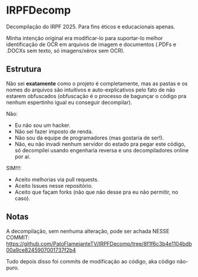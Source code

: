 # IRPFDecomp
Decompilação do IRPF 2025. Para fins éticos e educacionais apenas.

Minha intenção original era modificar-lo para suportar-lo melhor identificação de OCR em arquivos de imagem e documentos (.PDFs e .DOCXs sem texto, só imagens/xérox sem OCR).

## Estrutura
Não sei **exatamente** como o projeto é completamente, mas as pastas e os nomes do arquivos são intuitivos e auto-explicativos pelo fato de não estarem obfuscados (obfuscação é o processo de bagunçar o código pra nenhum espertinho igual eu conseguir decompilar).

Não:
 - Eu não sou um hacker.
 - Não sei fazer imposto de renda.
 - Não sou da equipe de programadores (mas gostaria de ser!).
 - Não, eu não invadi nenhum servidor do estado pra pegar este código, só decompilei usando engenharia reversa e uns decompiladores online por aí.

SIM!!!:
 - Aceito melhorias via pull requests.
 - Aceito Issues nesse repositório.
 - Aceito que façam forks (não que não desse pra eu não permitir, no caso).

## Notas
A decompilação, sem nenhuma alteração, pode ser achada NESSE COMMIT: https://github.com/PatoFlamejanteTV/IRPFDecomp/tree/8f1f6c3b4e1104bdb00a9ce8245907001737f2b4

Tudo depois disso foi commits de modificação ao código, aka código não-puro.
